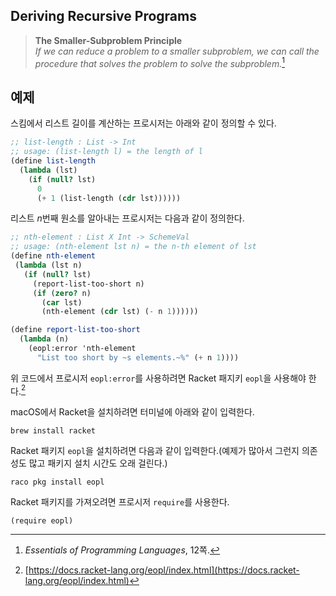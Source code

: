 ## Deriving Recursive Programs

> **The Smaller-Subproblem Principle**  
> *If we can reduce a problem to a smaller subproblem, we can call the procedure that solves the problem to solve the subproblem.*[^1]

[^1]: *Essentials of Programming Languages*, 12쪽.

## 예제

스킴에서 리스트 길이를 계산하는 프로시저는 아래와 같이 정의할 수 있다.
```scheme
;; list-length : List -> Int
;; usage: (list-length l) = the length of l
(define list-length
  (lambda (lst)
    (if (null? lst)
      0
      (+ 1 (list-length (cdr lst))))))
```

리스트 $n$번째 원소를 알아내는 프로시저는 다음과 같이 정의한다. 


```scheme
;; nth-element : List X Int -> SchemeVal
;; usage: (nth-element lst n) = the n-th element of lst
(define nth-element
 (lambda (lst n)
   (if (null? lst)
     (report-list-too-short n)
     (if (zero? n)
       (car lst)
       (nth-element (cdr lst) (- n 1))))))

(define report-list-too-short
  (lambda (n)
    (eopl:error 'nth-element
      "List too short by ~s elements.~%" (+ n 1))))
```

위 코드에서 프로시저 `eopl:error`를 사용하려면 Racket 패지키 `eopl`을 사용해야 한다.[^2]

[^2]: [https://docs.racket-lang.org/eopl/index.html](https://docs.racket-lang.org/eopl/index.html)

macOS에서 Racket을 설치하려면 터미널에 아래와 같이 입력한다.

```
brew install racket
```

Racket 패키지 `eopl`을 설치하려면 다음과 같이 입력한다.(예제가 많아서 그런지 의존성도 많고 패키지 설치 시간도 오래 걸린다.)

```
raco pkg install eopl
```

Racket 패키지를 가져오려면 프로시저 `require`를 사용한다.

```
(require eopl)
```
